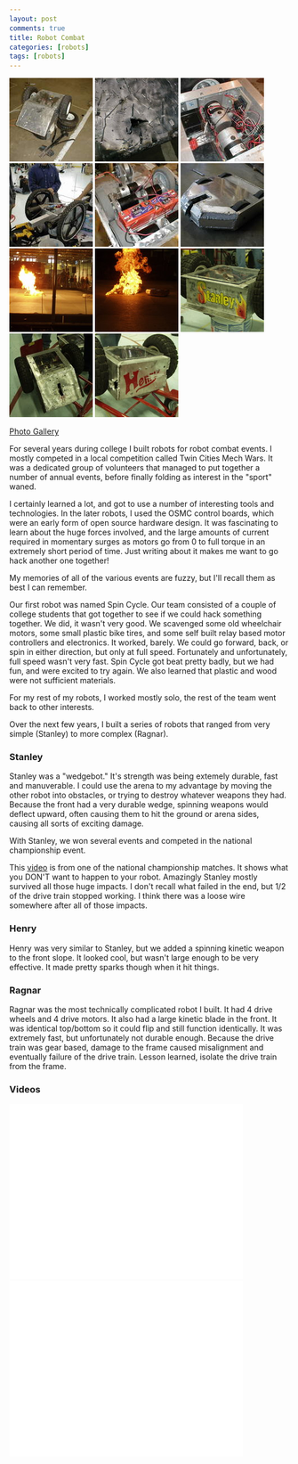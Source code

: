 ```yaml
---
layout: post
comments: true
title: Robot Combat
categories: [robots]
tags: [robots]
---
```

<div class="row">
<a href="/images/robots/p1010009.jpg" class="fancybox" rel="robots"><img src="/images/robots/p1010009_t.jpg" alt=""></a>
<a href="/images/robots/p1010017.jpg" class="fancybox" rel="robots"><img src="/images/robots/p1010017_t.jpg" alt=""></a>
<a href="/images/robots/p10100331.jpg" class="fancybox" rel="robots"><img src="/images/robots/p10100331_t.jpg" alt=""></a>
<a href="/images/robots/p1010033.jpg" class="fancybox" rel="robots"><img src="/images/robots/p1010033_t.jpg" alt=""></a>
<a href="/images/robots/p1010054.jpg" class="fancybox" rel="robots"><img src="/images/robots/p1010054_t.jpg" alt=""></a>
<a href="/images/robots/p1010079.jpg" class="fancybox" rel="robots"><img src="/images/robots/p1010079_t.jpg" alt=""></a>
<a href="/images/robots/p4050196.jpg" class="fancybox" rel="robots"><img src="/images/robots/p4050196_t.jpg" alt=""></a>
<a href="/images/robots/p4050214.jpg" class="fancybox" rel="robots"><img src="/images/robots/p4050214_t.jpg" alt=""></a>
<a href="/images/robots/pa120111.jpg" class="fancybox" rel="robots"><img src="/images/robots/pa120111_t.jpg" alt=""></a>
<a href="/images/robots/pa130248.jpg" class="fancybox" rel="robots"><img src="/images/robots/pa130248_t.jpg" alt=""></a>
<a href="/images/robots/pa130249.jpg" class="fancybox" rel="robots"><img src="/images/robots/pa130249_t.jpg" alt=""></a>
</div>

[Photo Gallery](http://gallery.chuckhays.net/Projects/Robots/TC-Mech-Wars-1/)

For several years during college I built robots for robot combat events. I mostly competed in a local competition called Twin Cities Mech Wars. It was a dedicated group of volunteers that managed to put together a number of annual events, before finally folding as interest in the "sport" waned.

I certainly learned a lot, and got to use a number of interesting tools and technologies. In the later robots, I used the OSMC control boards, which were an early form of open source hardware design. It was fascinating to learn about the huge forces involved, and the large amounts of current required in momentary surges as motors go from 0 to full torque in an extremely short period of time. Just writing about it makes me want to go hack another one together!

My memories of all of the various events are fuzzy, but I'll recall them as best I can remember.

Our first robot was named Spin Cycle. Our team consisted of a couple of college students that got together to see if we could hack something together. We did, it wasn't very good. We scavenged some old wheelchair motors, some small plastic bike tires, and some self built relay based motor controllers and electronics. It worked, barely. We could go forward, back, or spin in either direction, but only at full speed. Fortunately and unfortunately, full speed wasn't very fast. Spin Cycle got beat pretty badly, but we had fun, and were excited to try again. We also learned that plastic and wood were not sufficient materials.

For my rest of my robots, I worked mostly solo, the rest of the team went back to other interests.

Over the next few years, I built a series of robots that ranged from very simple (Stanley) to more complex (Ragnar). 

### Stanley

Stanley was a "wedgebot." It's strength was being extemely durable, fast and manuverable. I could use the arena to my advantage by moving the other robot into obstacles, or trying to destroy whatever weapons they had. Because the front had a very durable wedge, spinning weapons would deflect upward, often causing them to hit the ground or arena sides, causing all sorts of exciting damage.

With Stanley, we won several events and competed in the national championship event.

This [video](http://youtu.be/Fgm9w1OzEo9?t=1m32s) is from one of the national championship matches. It shows what you DON'T want to happen to your robot. Amazingly Stanley mostly survived all those huge impacts. I don't recall what failed in the end, but 1/2 of the drive train stopped working. I think there was a loose wire somewhere after all of those impacts.

### Henry

Henry was very similar to Stanley, but we added a spinning kinetic weapon to the front slope. It looked cool, but wasn't large enough to be very effective. It made pretty sparks though when it hit things.

### Ragnar

Ragnar was the most technically complicated robot I built. It had 4 drive wheels and 4 drive motors. It also had a large kinetic blade in the front. It was identical top/bottom so it could flip and still function identically. It was extremely fast, but unfortunately not durable enough. Because the drive train was gear based, damage to the frame caused misalignment and eventually failure of the drive train. Lesson learned, isolate the drive train from the frame.

### Videos
<iframe width="420" height="315" src="//www.youtube.com/embed/Fgm9w1OzEo8?rel=0" frameborder="0" allowfullscreen></iframe> 
<iframe width="420" height="315" src="//www.youtube.com/embed/vEf_svHbYSw?rel=0" frameborder="0" allowfullscreen></iframe> 
